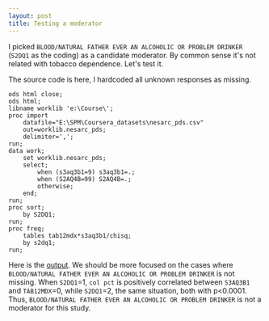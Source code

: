 ```yaml
---
layout: post
title: Testing a moderator
---
```

I picked `BLOOD/NATURAL FATHER EVER AN ALCOHOLIC OR PROBLEM DRINKER` (`S2DQ1` as the coding) as a candidate moderator. By common sense it's not related with tobacco dependence. Let's test it.

The source code is here, I hardcoded all unknown responses as missing.

```
ods html close;
ods html;
libname worklib 'e:\Course\'; 
proc import
	datafile="E:\SPM\Coursera_datasets\nesarc_pds.csv"
	out=worklib.nesarc_pds;
	delimiter=',';
run;
data work;
	set worklib.nesarc_pds;
	select;
		when (s3aq3b1=9) s3aq3b1=.;
		when (S2AQ4B=99) S2AQ4B=.; 
		otherwise;
	end;
run;
proc sort;
	by S2DQ1;
run;
proc freq;
	tables tab12mdx*s3aq3b1/chisq;
	by s2dq1;
run;
```
Here is the [output](../../pages/moderator.htm). We should be more focused on the cases where `BLOOD/NATURAL FATHER EVER AN ALCOHOLIC OR PROBLEM DRINKER` is not missing. When `S2DQ1`=1, `col pct` is positively correlated between `S3AQ3B1` and `TAB12MDX`=0, while `S2DQ1`=2, the same situation, both with p<0.0001. Thus, `BLOOD/NATURAL FATHER EVER AN ALCOHOLIC OR PROBLEM DRINKER` is not a moderator for this study.